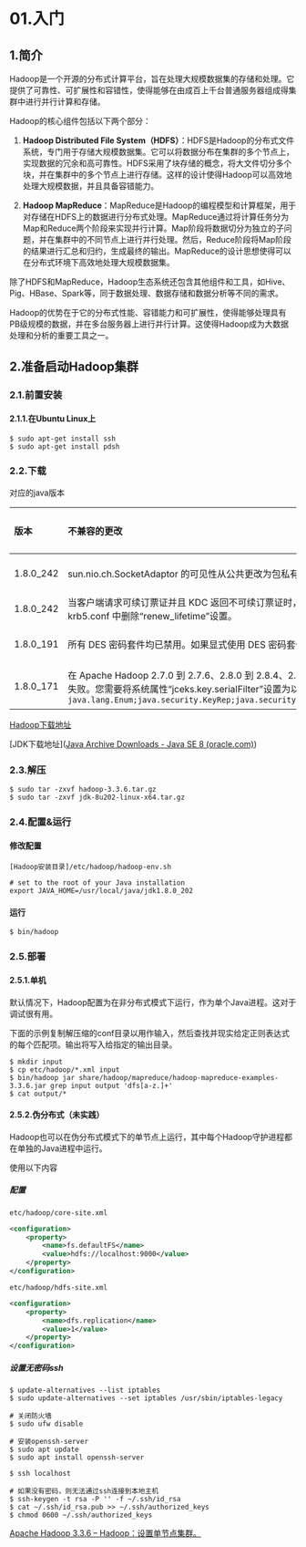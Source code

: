# 01.入门

## 1.简介

Hadoop是一个开源的分布式计算平台，旨在处理大规模数据集的存储和处理。它提供了可靠性、可扩展性和容错性，使得能够在由成百上千台普通服务器组成得集群中进行并行计算和存储。

Hadoop的核心组件包括以下两个部分：

1. **Hadoop Distributed File System（HDFS）**：HDFS是Hadoop的分布式文件系统，专门用于存储大规模数据集。它可以将数据分布在集群的多个节点上，实现数据的冗余和高可靠性。HDFS采用了块存储的概念，将大文件切分多个块，并在集群中的多个节点上进行存储。这样的设计使得Hadoop可以高效地处理大规模数据，并且具备容错能力。

2. **Hadoop MapReduce**：MapReduce是Hadoop的编程模型和计算框架，用于对存储在HDFS上的数据进行分布式处理。MapReduce通过将计算任务分为Map和Reduce两个阶段来实现并行计算。Map阶段将数据切分为独立的子问题，并在集群中的不同节点上进行并行处理。然后，Reduce阶段将Map阶段的结果进行汇总和归约，生成最终的输出。MapReduce的设计思想使得可以在分布式环境下高效地处理大规模数据集。

除了HDFS和MapReduce，Hadoop生态系统还包含其他组件和工具，如Hive、Pig、HBase、Spark等，同于数据处理、数据存储和数据分析等不同的需求。

Hadoop的优势在于它的分布式性能、容错能力和可扩展性，使得能够处理具有PB级规模的数据，并在多台服务器上进行并行计算。这使得Hadoop成为大数据处理和分析的重要工具之一。

## 2.准备启动Hadoop集群

### 2.1.前置安装

#### 2.1.1.在Ubuntu Linux上

```shell
$ sudo apt-get install ssh
$ sudo apt-get install pdsh
```

### 2.2.下载

对应的java版本

| 版本      | 不兼容的更改                                                 | 相关的 JDK 错误系统工单                                      | 相关 JIRA                                                    |
| :-------- | :----------------------------------------------------------- | :----------------------------------------------------------- | :----------------------------------------------------------- |
| 1.8.0_242 | sun.nio.ch.SocketAdaptor 的可见性从公共更改为包私有。TestIPC#testRTEDuringConnectionSetup 受到影响。 | [JDK-8237177](https://bugs.openjdk.java.net/browse/JDK-8237177) | [![img](https://issues.apache.org/jira/secure/viewavatar?size=xsmall&avatarId=21146&avatarType=issuetype)HADOOP-15787](https://issues.apache.org/jira/browse/HADOOP-15787) - [JDK11]TestIPC.testRTEDuringConnection设置失败 **解决** |
| 1.8.0_242 | 当客户端请求可续订票证并且 KDC 返回不可续订票证时，Kerberos Java 客户端将因“消息流已修改 （41）”而失败。如果您的委托人不被允许获得可续订的票证，您必须从您的 krb5.conf 中删除“renew_lifetime”设置。 | [JDK-8131051](https://bugs.openjdk.java.net/browse/JDK-8131051) |                                                              |
| 1.8.0_191 | 所有 DES 密码套件均已禁用。如果显式使用 DES 密码套件，则需要将密码套件更改为强密码套件。 |                                                              | [![img](https://issues.apache.org/jira/secure/viewavatar?size=xsmall&avatarId=21133&avatarType=issuetype)HADOOP-16016](https://issues.apache.org/jira/browse/HADOOP-16016) - TestSSLFactory#testServerWeakCiphers在预提交构建中偶尔失败 **解决** |
| 1.8.0_171 | 在 Apache Hadoop 2.7.0 到 2.7.6、2.8.0 到 2.8.4、2.9.0 到 2.9.1、3.0.0 到 3.0.2 和 3.1.0 中，由于 [KeyStore 机制增强](https://www.oracle.com/technetwork/java/javase/8u171-relnotes-4308888.html#JDK-8189997)，KMS 因 java.security.UnrecoverableKeyException 而失败。您需要将系统属性“jceks.key.serialFilter”设置为以下值以避免此错误：`java.lang.Enum;java.security.KeyRep;java.security.KeyRep$Type;javax.crypto.spec.SecretKeySpec;org.apache.hadoop.crypto.key.JavaKeyStoreProvider$KeyMetadata;!*"` |                                                              | [![img](https://issues.apache.org/jira/secure/viewavatar?size=xsmall&avatarId=21133&avatarType=issuetype)HADOOP-15473](https://issues.apache.org/jira/browse/HADOOP-15473) - 在密钥提供程序中配置串行筛选器以避免由JDK-8189997引起的不可恢复的密钥异常 **解决** |

[Hadoop下载地址](https://dlcdn.apache.org/hadoop/common/)

[JDK下载地址]([Java Archive Downloads - Java SE 8 (oracle.com)](https://www.oracle.com/java/technologies/javase/javase8-archive-downloads.html))

### 2.3.解压

```shell
$ sudo tar -zxvf hadoop-3.3.6.tar.gz
$ sudo tar -zxvf jdk-8u202-linux-x64.tar.gz
```

### 2.4.配置&运行

#### 修改配置

`[Hadoop安装目录]/etc/hadoop/hadoop-env.sh`

```shell
# set to the root of your Java installation
export JAVA_HOME=/usr/local/java/jdk1.8.0_202
```

#### 运行

```shell
$ bin/hadoop
```

### 2.5.部署

#### 2.5.1.单机

默认情况下，Hadoop配置为在非分布式模式下运行，作为单个Java进程。这对于调试很有用。

下面的示例复制解压缩的conf目录以用作输入，然后查找并现实给定正则表达式的每个匹配项。输出将写入给指定的输出目录。

```shell
$ mkdir input
$ cp etc/hadoop/*.xml input
$ bin/hadoop jar share/hadoop/mapreduce/hadoop-mapreduce-examples-3.3.6.jar grep input output 'dfs[a-z.]+'
$ cat output/*
```

#### 2.5.2.伪分布式（未实践）

Hadoop也可以在伪分布式模式下的单节点上运行，其中每个Hadoop守护进程都在单独的Java进程中运行。

使用以下内容

##### 配置

`etc/hadoop/core-site.xml`

```xml
<configuration>
    <property>
        <name>fs.defaultFS</name>
        <value>hdfs://localhost:9000</value>
    </property>
</configuration>
```

`etc/hadoop/hdfs-site.xml`

```xml
<configuration>
    <property>
        <name>dfs.replication</name>
        <value>1</value>
    </property>
</configuration>
```

##### 设置无密码ssh

```shell
$ update-alternatives --list iptables
$ sudo update-alternatives --set iptables /usr/sbin/iptables-legacy

# 关闭防火墙
$ sudo ufw disable

# 安装openssh-server
$ sudo apt update
$ sudo apt install openssh-server

$ ssh localhost

# 如果没有密码，则无法通过ssh连接到本地主机
$ ssh-keygen -t rsa -P '' -f ~/.ssh/id_rsa
$ cat ~/.ssh/id_rsa.pub >> ~/.ssh/authorized_keys
$ chmod 0600 ~/.ssh/authorized_keys
```

[Apache Hadoop 3.3.6 – Hadoop：设置单节点集群。](https://hadoop.apache.org/docs/current/hadoop-project-dist/hadoop-common/SingleCluster.html#Download)

